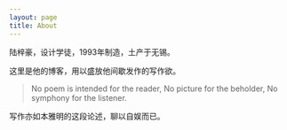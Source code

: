 ```yaml
---
layout: page
title: About
---
```


陆梓豪，设计学徒，1993年制造，土产于无锡。

这里是他的博客，用以盛放他间歇发作的写作欲。

>No poem is intended for the reader,
>No picture for the beholder,
>No symphony for the listener.

写作亦如本雅明的这段论述，聊以自娱而已。

